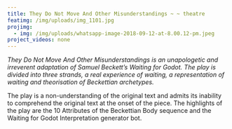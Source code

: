 ```yaml
---
title: They Do Not Move And Other Misunderstandings ~ ~ theatre
featimg: /img/uploads/img_1101.jpg
projimg:
  - img: /img/uploads/whatsapp-image-2018-09-12-at-8.00.12-pm.jpeg
project_videos: none
---
```

*They Do Not Move And Other Misunderstandings is an unapologetic and irreverent adaptation of Samuel Beckett’s Waiting for Godot. The play is divided into three strands, a real experience of waiting, a representation of waiting and theorisation of Beckettian archetypes.* 

The play is a non-understanding of the original text and admits its inability to comprehend the original text at the onset of the piece. The highlights of the play are the 10 Attributes of the Beckettian Body sequence and the Waiting for Godot Interpretation generator bot.